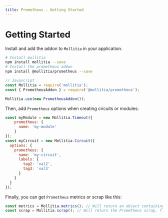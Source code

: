 ```yaml
---
title: Prometheus - Getting Started
---
```

# Getting Started

Install and add the addon to `Mollitia` in your application.

``` bash
# Install mollitia
npm install mollitia --save
# Install the prometheus addon
npm install @mollitia/prometheus --save
```

``` javascript
// Javascript
const Mollitia = require('mollitia');
const { PrometheusAddon } = require('@mollitia/prometheus');

Mollitia.use(new PrometheusAddon());
```

Then, add `Prometheus` options when creating circuits or modules:

``` javascript
const myModule = new Mollitia.Timeout({
    prometheus: {
      name: 'my-module'
    }
});
const myCircuit = new Mollitia.Circuit({
  options: {
    prometheus: {
      name: 'my-circuit',
      labels: {
        tag2: 'val2',
        tag3: 'val3'
      }
    }
  }
});
```

Finally, you can get `Prometheus` metrics or scrap like this:

``` javascript
const metrics = Mollitia.metrics(); // Will return an object containing all metrics from all circuits and modules
const scrap = Mollitia.scrap(); // Will return the Prometheus scrap, find an example below
```

<!-- TODO scrap example -->
